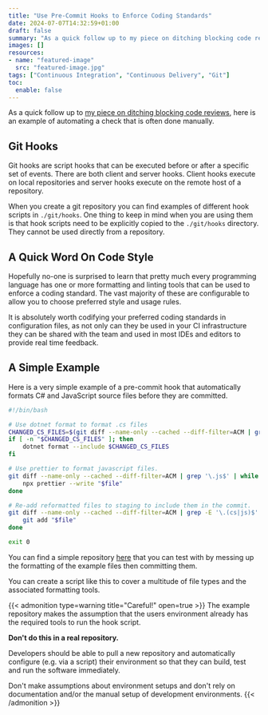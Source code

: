 ```yaml
---
title: "Use Pre-Commit Hooks to Enforce Coding Standards"
date: 2024-07-07T14:32:59+01:00
draft: false
summary: "As a quick follow up to my piece on ditching blocking code reviews, here is an example of automating a check that is frequently done manually."
images: []
resources:
- name: "featured-image"
  src: "featured-image.jpg"
tags: ["Continuous Integration", "Continuous Delivery", "Git"]
toc:
  enable: false
---
```


As a quick follow up to [my piece on ditching blocking code reviews](/2024/07/pull-request-theatre/), here is an example of automating a check that is often done manually.

## Git Hooks

Git hooks are script hooks that can be executed before or after a specific set of events. There are both client and server hooks. Client hooks execute on local repositories and server hooks execute on the remote host of a repository. 

When you create a git repository you can find examples of different hook scripts in `./git/hooks`. One thing to keep in mind when you are using them is that hook scripts need to be explicitly copied to the `./git/hooks` directory. They cannot be used directly from a repository.

## A Quick Word On Code Style

Hopefully no-one is surprised to learn that pretty much every programming language has one or more formatting and linting tools that can be used to enforce a coding standard. The vast majority of these are configurable to allow you to choose preferred style and usage rules. 

It is absolutely worth codifying your preferred coding standards in configuration files, as not only can they be used in your CI infrastructure they can be shared with the team and used in most IDEs and editors to provide real time feedback.

## A Simple Example

Here is a very simple example of a pre-commit hook that automatically formats C# and JavaScript source files before they are committed.

```sh
#!/bin/bash

# Use dotnet format to format .cs files
CHANGED_CS_FILES=$(git diff --name-only --cached --diff-filter=ACM | grep '\.cs$')
if [ -n "$CHANGED_CS_FILES" ]; then
    dotnet format --include $CHANGED_CS_FILES
fi

# Use prettier to format javascript files.
git diff --name-only --cached --diff-filter=ACM | grep '\.js$' | while read -r file; do
    npx prettier --write "$file"
done

# Re-add reformatted files to staging to include them in the commit.
git diff --name-only --cached --diff-filter=ACM | grep -E '\.(cs|js)$' | while read -r file; do
    git add "$file"
done

exit 0
```

You can find a simple repository [here](https://github.com/christopher-bimson/AutoFormatDemo/blob/master/README.md) that you can test with by messing up the formatting of the example files then committing them. 

You can create a script like this to cover a multitude of file types and the associated formatting tools.

{{< admonition type=warning title="Careful!" open=true >}}
The example repository makes the assumption that the users environment already has the required tools to run the hook script. 

**Don't do this in a real repository.**

Developers should be able to pull a new repository and automatically configure (e.g. via a script) their environment so that they can build, test and run the software immediately. 

Don't make assumptions about environment setups and don't rely on documentation and/or the manual setup of development environments.
{{< /admonition >}}